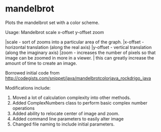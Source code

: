# mandelbrot

Plots the mandelbrot set with a color scheme.

Usage: Mandelbrot scale x-offset y-offset zoom

|scale     - sort of zooms into a particular area of the graph.
|x-offset  - horizontal translation (along the real axis)
|y-offset  - vertical translation (along the imaginary axis)
|zoom      - increases the number of pixels so that image can be zoomed in more in a viewer.
|            this can greatly increase the amount of time to create an image.

Borrowed initial code from http://codegists.com/snippet/java/mandelbrotcolorjava_rockdrigo_java

Modifications include:
1. Moved a lot of calculation complexity into other methods.
1. Added ComplexNumbers class to perform basic complex number operations
1. Added ability to relocate center of image and zoom.
1. Added command line parameters to easily alter image
1. Changed file naming to include initial parameters.

